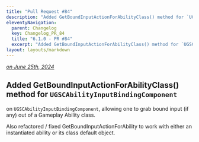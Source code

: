 ```yaml
---
title: "Pull Request #84"
description: "Added GetBoundInputActionForAbilityClass() method for `UGSCAbilityInputBindingComponent`"
eleventyNavigation:
  parent: Changelog
  key: Changelog_PR_84
  title: "6.1.0 - PR #84"
  excerpt: "Added GetBoundInputActionForAbilityClass() method for `UGSCAbilityInputBindingComponent`"
layout: layouts/markdown
---
```


*[on June 25th, 2024](https://github.com/GASCompanion/GASCompanion-Plugin/pull/84)*

## Added GetBoundInputActionForAbilityClass() method for `UGSCAbilityInputBindingComponent`

on `UGSCAbilityInputBindingComponent`, allowing one to grab bound input (if any) out of a Gameplay Ability class.

Also refactored / fixed GetBoundInputActionForAbility to work with either an instantiated ability or its class default object.

